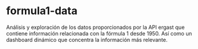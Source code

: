 # formula1-data
Análisis y exploración de los datos proporcionados por la API ergast que contiene información relacionada con la fórmula 1 desde 1950.
Así como un dashboard dinámico que concentra la información más relevante.
